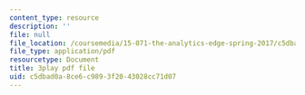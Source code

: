 ```yaml
---
content_type: resource
description: ''
file: null
file_location: /coursemedia/15-071-the-analytics-edge-spring-2017/c5dbad0a8ce6c9893f2043028cc71d07_JGetImYLis.pdf
file_type: application/pdf
resourcetype: Document
title: 3play pdf file
uid: c5dbad0a-8ce6-c989-3f20-43028cc71d07
---
```

